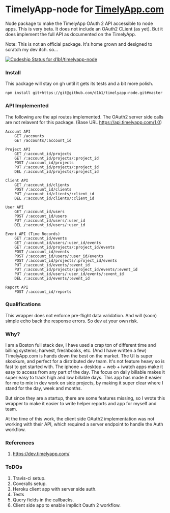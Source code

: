 # TimelyApp-node for [TimelyApp.com](https://timelyapp.com/)

Node package to make the TimelyApp OAuth 2 API accessible to node apps. This is
very beta. It does not include an OAuth2 CLient (as yet). But it does implement the
full API as documented on the TimelyApp.

Note: This is not an official package. It's home grown and designed to scratch my
dev itch. so...

[ ![Codeship Status for d1b1/timelyapp-node](https://codeship.com/projects/155bddf0-63da-0134-68f7-3efe9c97f668/status?branch=master)](https://codeship.com/projects/175463)

### Install
This package will stay on gh until it gets its tests and a bit more polish.

    npm install git+https://git@github.com/d1b1/timelyapp-node.git#master

### API Implemented
The following are the api routes implemented. The OAuth2 server side calls are not
relavent for this package. (Base URL https://api.timelyapp.com/1.0)

    Account API
        GET /accounts
        GET /accounts/:account_id

    Project API
        GET /:account_id/projects
        GET /:account_id/projects/:project_id
        POST /:account_id/projects
        PUT /:account_id/projects/:project_id
        DEL /:account_id/projects/:project_id

    Client API
        GET /:account_id/clients
        POST /:account_id/clients
        PUT /:account_id/clients/:client_id
        DEL /:account_id/clients/:client_id

    User API
        GET /:account_id/users
        POST /:account_id/users
        PUT /:account_id/users/:user_id
        DEL /:account_id/users/:user_id

    Event API (Time Records)
        GET /:account_id/events
        GET /:account_id/users/:user_id/events
        GET /:account_id/projects/:project_id/events
        POST /:account_id/events
        POST /:account_id/users/:user_id/events
        POST /:account_id/projects/:project_id/events
        PUT /:account_id/events/:event_id
        PUT /:account_id/projects/:project_id/events/:event_id
        PUT /:account_id/users/:user_id/events/:event_id
        DEL /:account_id/events/:event_id

    Report API
        POST /:account_id/reports

### Qualifications
This wrapper does not enforce pre-flight data validation. And will (soon) simple
echo back the response errors. So dev at your own risk.

### Why?
I am a Boston full stack dev, I have used a crap ton of different time and billing systems;
harvest, freshbooks, etc. (And I have written a few) TimelyApp.com is hands down the best
on the market. The UI is super skookum, and perfect for a distributed dev team. It's not feature
heavy so is fast to get started with. The iphone + desktop + web + iwatch apps make it
easy to access from any part of the day. The focus on daily billable makes it super easy
to track high and low billable days. This app has made it easier for me to mix in dev
work on side projects, by making it super clear where I stand for the day, week and
months.

But since they are a startup, there are some features missing, so I wrote this wrapper
to make it easier to write helper reports and app for myself and team.

At the time of this work, the client side OAuth2 implementation was not working
with their API, which required a server endpoint to handle the Auth workflow.

### References
1. https://dev.timelyapp.com/

### ToDOs
 1. Travis-ci setup.
 2. Coveralls setup.
 3. Heroku client app with server side auth.
 4. Tests
 5. Query fields in the callbacks.
 6. Client side app to enable implicit Oauth 2 workflow.
